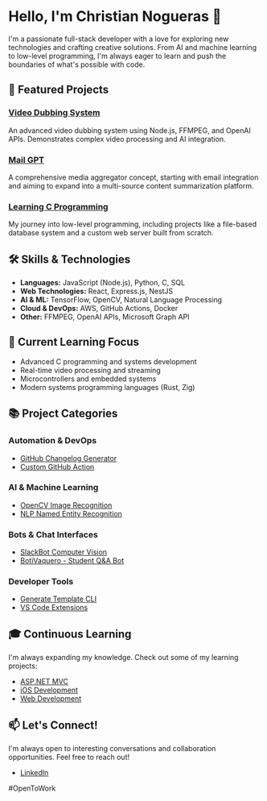 # Hello, I'm Christian Nogueras 👋

I'm a passionate full-stack developer with a love for exploring new technologies and crafting creative solutions. From AI and machine learning to low-level programming, I'm always eager to learn and push the boundaries of what's possible with code.

## 🚀 Featured Projects

### [Video Dubbing System](https://github.com/Kiri23/dubbing-videos)
An advanced video dubbing system using Node.js, FFMPEG, and OpenAI APIs. Demonstrates complex video processing and AI integration.

### [Mail GPT](https://github.com/Kiri23/mail-gpt)
A comprehensive media aggregator concept, starting with email integration and aiming to expand into a multi-source content summarization platform.

### [Learning C Programming](https://github.com/Kiri23/LearningC)
My journey into low-level programming, including projects like a file-based database system and a custom web server built from scratch.

## 🛠️ Skills & Technologies

- **Languages:** JavaScript (Node.js), Python, C, SQL
- **Web Technologies:** React, Express.js, NestJS
- **AI & ML:** TensorFlow, OpenCV, Natural Language Processing
- **Cloud & DevOps:** AWS, GitHub Actions, Docker
- **Other:** FFMPEG, OpenAI APIs, Microsoft Graph API

## 🌱 Current Learning Focus

- Advanced C programming and systems development
- Real-time video processing and streaming
- Microcontrollers and embedded systems
- Modern systems programming languages (Rust, Zig)

## 📚 Project Categories

### Automation & DevOps
- [GitHub Changelog Generator](https://github.com/Kiri23/Github-changelog-and-jira)
- [Custom GitHub Action](https://github.com/Kiri23/my-custom-github-action)

### AI & Machine Learning
- [OpenCV Image Recognition](https://github.com/Kiri23/Opencv_Image_Recognition)
- [NLP Named Entity Recognition](https://github.com/Kiri23/fast-api-nlp)

### Bots & Chat Interfaces
- [SlackBot Computer Vision](https://github.com/Kiri23/SlackBot-Computer-vision)
- [BotiVaquero - Student Q&A Bot](https://github.com/Kiri23/BotiVaquero)

### Developer Tools
- [Generate Template CLI](https://github.com/Kiri23/Generate-template)
- [VS Code Extensions](https://github.com/Kiri23/basic-inquirer-example)

## 🎓 Continuous Learning

I'm always expanding my knowledge. Check out some of my learning projects:
- [ASP.NET MVC](https://github.com/Kiri23/Asp.Net-MVC)
- [iOS Development](https://github.com/Kiri23/IOS-Projects)
- [Web Development](https://github.com/Kiri23/Web-Development)

## 📫 Let's Connect!

I'm always open to interesting conversations and collaboration opportunities. Feel free to reach out!

- [LinkedIn](https://www.linkedin.com/in/christian-nogueras/)

#OpenToWork
